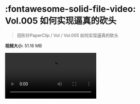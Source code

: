 # :fontawesome-solid-file-video: Vol.005 如何实现逼真的砍头

> 回形针PaperClip / Vol / Vol.005 如何实现逼真的砍头

**视频大小**: 51.16 MB

<div class="video"><video src="https://file.hsyhx.top/archive/PaperClip/Vol/005.mp4" controls preload>🤔 您的浏览器不支持 video 标签</video></div>